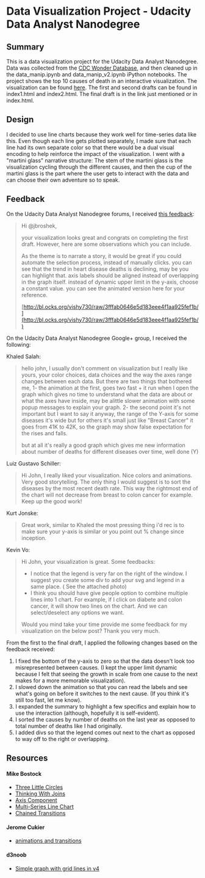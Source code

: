 # Data Visualization Project - Udacity Data Analyst Nanodegree

## Summary
This is a data visualization project for the Udacity Data Analyst Nanodegree.
Data was collected from the [CDC Wonder Database](https://wonder.cdc.gov/), and
then cleaned up in the data_manip.ipynb and data_manip_v2.ipynb iPython
notebooks. The project shows the top 10 causes of death in an interactive
visualization. The visualization can be found
[here](http://bl.ocks.org/enyeartj/raw/23057bb33ec0bd199fb57f7384142af3/). The
first and second drafts can be found in index1.html and index2.html. The final
draft is in the link just mentioned or in index.html.

## Design
I decided to use line charts because they work well for time-series data like
this. Even though each line gets plotted separately, I made sure that each line
had its own separate color so that there would be a dual visual encoding to help
reinforce the impact of the visualization. I went with a "martini glass"
narrative structure: The stem of the martini glass is the visualization cycling
through the different causes, and then the cup of the martini glass is the part
where the user gets to interact with the data and can choose their own adventure
so to speak.

## Feedback
On the Udacity Data Analyst Nanodegree forums, I received
[this feedback](https://discussions.udacity.com/t/project-feedback-top-10-causes-of-death/234457/2?u=jbroshek):
> Hi @jbroshek,
>
> your visualization looks great and congrats on completing the first draft. However, here are some observations which you can include.
>
> As the theme is to narrate a story, it would be great if you could automate the selection process, instead of manually clicks.
> you can see that the trend in heart disease deaths is declining, may be you can highlight that.
> axis labels should be aligned instead of overlapping in the graph itself.
> instead of dynamic upper limit in the y-axis, choose a constant value.
> you can see the animated version here for your reference.
>
> [http://bl.ocks.org/vishy730/raw/3fffab0646e5d183eee4f1aa925fef1b/](http://bl.ocks.org/vishy730/raw/3fffab0646e5d183eee4f1aa925fef1b/)

On the Udacity Data Analyst Nanodegree Google+ group, I received the following:

Khaled Salah:
> hello john,  I usually don't comment on visualization but I really like yours, your color choices, data choices and the way the axes range changes between each data. But there are two things that bothered me, 
> 1- the animation at the first, goes two fast + it run when I open the graph which gives no time to understand what the data are about or what the axes have inside, may be alittle  slower animation with some popup messages to explain your graph.
> 2- the second point it's not important but I want to say it anyway, the range of the Y-axis for some diseases it's wide but for others it's small  just like "Breast Cancer" it goes from 41K to 42K, so the graph may show false expectation for the rises and falls. 
>
> but at all it's really a good graph which gives me new information about number of deaths for different diseases over time, well done (Y)

Luiz Gustavo Schiller:
> Hi John, I really liked your visualization. Nice colors and animations. Very good storytelling. The only thing I would suggest is to sort the diseases by the most recent death rate. This way the rightmost end of the chart will not decrease from breast to colon cancer for example.
> Keep up the good work!

Kurt Jonske:
> Great work, similar to Khaled the most pressing thing i'd rec is to make sure your y-axis is similar or you point out % change since inception.

Kevin Vo:
> Hi John, your visualization is great.
> Some feedbacks:
> - I notice that the legend is very far on the right of the window. I suggest you create some div to add your svg and legend in a same place. ( See the attached photo)
> - I think you should have give people option to combine multiple lines into 1 chart. For example, if I click on diabete and colon cancer, it will show two lines on the chart. And we can select/deselect any options we want.
>
> Would you mind take your time provide me some feedback for my visualization on the below post? Thank you very much.

From the first to the final draft, I applied the following changes based on the
feedback received:

1. I fixed the bottom of the y-axis to zero so that the data doesn't look
too misrepresented between causes. (I kept the upper limit dynamic because
I felt that seeing the growth in scale from one cause to the next makes
for a more memorable visualization).
2. I slowed down the animation so that you can read the labels and see
what's going on before it switches to the next cause. (If you think it's
still too fast, let me know).
3. I expanded the summary to highlight a few specifics and explain how to
use the interaction (although, hopefully it is self-evident).
4. I sorted the causes by number of deaths on the last year as opposed to
total number of deaths like I had originally.
5. I added divs so that the legend comes out next to the chart as opposed
to way off to the right or overlapping.

## Resources
#### Mike Bostock
- [Three Little Circles](https://bost.ocks.org/mike/circles/)
- [Thinking With Joins](https://bost.ocks.org/mike/join/)
- [Axis Component](https://bl.ocks.org/mbostock/1166403)
- [Multi-Series Line Chart](https://bl.ocks.org/mbostock/3884955)
- [Chained Transitions](https://bl.ocks.org/mbostock/3903818)

#### Jerome Cukier
- [animations and transitions](http://www.jeromecukier.net/blog/2012/07/16/animations-and-transitions/)

#### d3noob
- [Simple graph with grid lines in v4](https://bl.ocks.org/d3noob/c506ac45617cf9ed39337f99f8511218)